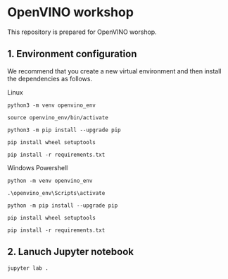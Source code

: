 # OpenVINO workshop

This repository is prepared for OpenVINO worshop.

## 1. Environment configuration

We recommend that you create a new virtual environment and then install the dependencies as follows.

Linux

```
python3 -m venv openvino_env

source openvino_env/bin/activate

python3 -m pip install --upgrade pip

pip install wheel setuptools

pip install -r requirements.txt
```

Windows Powershell

```
python -m venv openvino_env

.\openvino_env\Scripts\activate

python -m pip install --upgrade pip

pip install wheel setuptools

pip install -r requirements.txt
```

## 2. Lanuch Jupyter notebook

```
jupyter lab .
```

